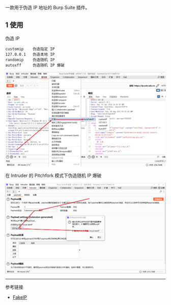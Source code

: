一款用于伪造 IP 地址的 Burp Suite 插件。

## 1 使用

伪造 IP

```
customip	伪造指定 IP
127.0.0.1	伪造本地 IP
randomip	伪造随机 IP
autoxff		伪造随机 IP 爆破
```

![伪造 IP](./../../../../../images/FakeIP/%E4%BC%AA%E9%80%A0%20IP.png)

在 Intruder 的 Pitchfork 模式下伪造随机 IP 爆破

![在 Intruder 的 Pitchfork 模式下伪造随机 IP 爆破](./../../../../../images/FakeIP/%E5%9C%A8%20Intruder%20%E7%9A%84%20Pitchfork%20%E6%A8%A1%E5%BC%8F%E4%B8%8B%E4%BC%AA%E9%80%A0%E9%9A%8F%E6%9C%BA%20IP%20%E7%88%86%E7%A0%B4.png)

---

参考链接

- [FakeIP](https://github.com/TheKingOfDuck/BurpFakeIP)